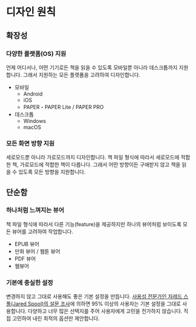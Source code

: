 ---
---

# 디자인 원칙

## 확장성

### 다양한 플랫폼(OS) 지원

언제 어디서나, 어떤 기기로든 책을 읽을 수 있도록 모바일뿐 아니라 데스크톱까지 지원합니다. 그래서 지원하는 모든 플랫폼을 고려하여 디자인합니다.

- 모바일
  - Android
  - iOS
  - PAPER・PAPER Lite / PAPER PRO
- 데스크톱
  - Windows
  - macOS

### 모든 화면 방향 지원

세로모드뿐 아니라 가로모드까지 디자인합니다. 책 파일 형식에 따라서 세로모드에 적합한 책, 가로모드에 적합한 책이 다릅니다. 그래서 어떤 방향이든 구애받지 않고 책을 읽을 수 있도록 모든 방향을 지원합니다.

## 단순함

### 하나처럼 느껴지는 뷰어

책 파일 형식에 따라서 다른 기능(feature)을 제공하지만 하나의 뷰어처럼 보이도록 모든 뷰어를 고려하여 작업합니다.

- EPUB 뷰어
- 만화 뷰어 / 웹툰 뷰어
- PDF 뷰어
- 웹뷰어

### 기본에 충실한 설정

변경하지 않고 그대로 사용해도 좋은 기본 설정을 만듭니다. [사용성 전문가인 자레드 스풀(Jared Spool)의 설문 조사](https://www1.uie.com/brainsparks/2011/09/14/do-users-change-their-settings/)에 의하면 95% 이상의 사용자는 기본 설정을 그대로 사용합니다. 다양하고 너무 많은 선택지를 주어 사용자에게 고민을 전가하지 않습니다. 직접 고민하여 내린 최적의 옵션만 제안합니다.
